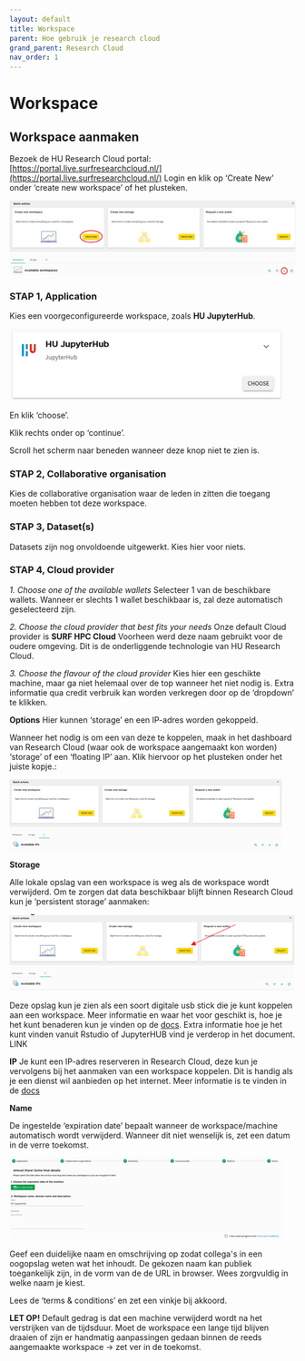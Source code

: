 ```yaml
---
layout: default
title: Workspace
parent: Hoe gebruik je research cloud
grand_parent: Research Cloud
nav_order: 1
---
```


# Workspace

## Workspace aanmaken

Bezoek de HU Research Cloud portal: [https://portal.live.surfresearchcloud.nl/](https://portal.live.surfresearchcloud.nl/)
Login en klik op ‘Create New’ onder ‘create new workspace’ of het plusteken.

![](/assets/how-workspace-1.png)

### STAP 1, Application
Kies een voorgeconfigureerde workspace, zoals **HU JupyterHub**.

![](/assets/how-workspace-2.png)

En klik ‘choose’.

Klik rechts onder op ‘continue’.

Scroll het scherm naar beneden wanneer deze knop niet te zien is.

### STAP 2, Collaborative organisation

Kies de collaborative organisation waar de leden in zitten die toegang moeten hebben tot deze workspace.

### STAP 3, Dataset(s)
Datasets zijn nog onvoldoende uitgewerkt. Kies hier voor niets. 

### STAP 4, Cloud provider
*1. Choose one of the available wallets*
Selecteer 1 van de beschikbare wallets. Wanneer er slechts 1 wallet beschikbaar is, zal deze automatisch geselecteerd zijn.

*2. Choose the cloud provider that best fits your needs*
Onze default Cloud provider is **SURF HPC Cloud**
Voorheen werd deze naam gebruikt voor de oudere omgeving. Dit is de onderliggende technologie van HU Research Cloud. 

*3. Choose the flavour of the cloud provider*
Kies hier een geschikte machine, maar ga niet helemaal over de top wanneer het niet nodig is. Extra informatie qua credit verbruik kan worden verkregen door op de ‘dropdown’ te klikken.

**Options**
Hier kunnen ‘storage’ en een IP-adres worden gekoppeld.

Wanneer het nodig is om een van deze te koppelen, maak in het dashboard van Research Cloud (waar ook de workspace aangemaakt kon worden) ‘storage’ of een ‘floating IP’ aan. Klik hiervoor op het plusteken onder het juiste kopje.:

![](/assets/how-workspace-3.png)

**Storage**

Alle lokale opslag van een workspace is weg als de workspace wordt verwijderd. Om te zorgen dat data beschikbaar blijft binnen Research Cloud kun je ‘persistent storage’ aanmaken:

![](/assets/how-workspace-4.png)

Deze opslag kun je zien als een soort digitale usb stick die je kunt koppelen aan een workspace. Meer informatie en waar het voor geschikt is, hoe je het kunt benaderen kun je vinden op de [docs](https://servicedesk.surfsara.nl/wiki/display/WIKI/SURF+HPC+Storage). Extra informatie hoe je het kunt vinden vanuit Rstudio of JupyterHUB vind je verderop in het document. LINK

**IP**
Je kunt een IP-adres reserveren in Research Cloud, deze kun je vervolgens bij het aanmaken van een workspace koppelen. Dit is handig als je een dienst wil aanbieden op het internet. Meer informatie is te vinden in de [docs](https://servicedesk.surfsara.nl/wiki/display/WIKI/Floating+IP)

**Name**

De ingestelde ‘expiration date’ bepaalt wanneer de workspace/machine automatisch wordt verwijderd. Wanneer dit niet wenselijk is, zet een datum in de verre toekomst.

![](/assets/how-workspace-5.png)

Geef een duidelijke naam en omschrijving op zodat collega's in een oogopslag weten wat het inhoudt. De gekozen naam kan publiek toegankelijk zijn, in de vorm van de de URL in browser. Wees zorgvuldig in welke naam je kiest. 

Lees de ‘terms & conditions’ en zet een vinkje bij akkoord.

**LET OP!** Default gedrag is dat een machine verwijderd wordt na het verstrijken van de tijdsduur. Moet de workspace een lange tijd blijven draaien of zijn er handmatig aanpassingen gedaan binnen de reeds aangemaakte workspace -> zet ver in de toekomst.





